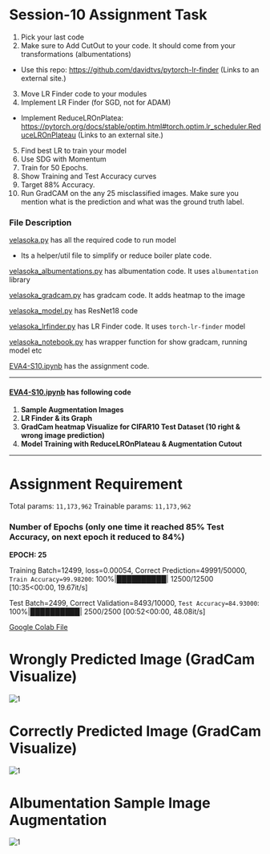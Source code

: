 # Session-10 Assignment Task
1. Pick your last code
2. Make sure  to Add CutOut to your code. It should come from your transformations (albumentations)
 - Use this repo: https://github.com/davidtvs/pytorch-lr-finder (Links to an external site.) 
3. Move LR Finder code to your modules
4. Implement LR Finder (for SGD, not for ADAM)
 - Implement ReduceLROnPlatea: https://pytorch.org/docs/stable/optim.html#torch.optim.lr_scheduler.ReduceLROnPlateau (Links to an external site.)
5. Find best LR to train your model
6. Use SDG with Momentum
7. Train for 50 Epochs. 
8. Show Training and Test Accuracy curves
9. Target 88% Accuracy.
10. Run GradCAM on the any 25 misclassified images. Make sure you mention what is the prediction and what was the ground truth label.


### File Description

[velasoka.py](https://github.com/velasoka-repo/EVA4/blob/master/Session-10/velasoka.py "velasoka.py") has all the required code to run model
- Its a helper/util file to simplify or reduce boiler plate code.

[velasoka_albumentations.py](https://github.com/velasoka-repo/EVA4/blob/master/Session-10/velasoka_albumentations.py "velasoka_albumentations.py") has albumentation code. It uses `albumentation` library

[velasoka_gradcam.py](https://github.com/velasoka-repo/EVA4/blob/master/Session-10/velasoka_gradcam.py "velasoka_gradcam.py") has gradcam code. It adds heatmap to the image

[velasoka_model.py](https://github.com/velasoka-repo/EVA4/blob/master/Session-10/velasoka_model.py "velasoka_model.py") has ResNet18 code

[velasoka_lrfinder.py](https://github.com/velasoka-repo/EVA4/blob/master/Session-10/velasoka_lrfinder.py "velasoka_lrfinder.py") has LR Finder code. It uses `torch-lr-finder` model

[velasoka_notebook.py](https://github.com/velasoka-repo/EVA4/blob/master/Session-10/velasoka_notebook.py "velasoka_notebook.py") has wrapper function for show gradcam, running model etc

[EVA4-S10.ipynb](https://github.com/velasoka-repo/EVA4/blob/master/Session-10/EVA4_S10.ipynb "EVA4-S10.ipynb") has the assignment code.



------------


#### [EVA4-S10.ipynb](https://github.com/velasoka-repo/EVA4/blob/master/Session-10/EVA4_S10.ipynb "EVA4-S10.ipynb")  has following code

1. **Sample Augmentation Images**
2. **LR Finder & its Graph**
3. **GradCam heatmap Visualize for CIFAR10 Test Dataset (10 right & wrong image prediction)**
4. **Model Training with ReduceLROnPlateau & Augmentation Cutout**

------------

# Assignment Requirement

Total params: `11,173,962`
Trainable params: `11,173,962`

### Number of Epochs (only one time it reached 85% Test Accuracy, on next epoch it reduced to 84%)

**EPOCH: 25**

Training Batch=12499, loss=0.00054, Correct Prediction=49991/50000, `Train Accuracy=99.98200`: 100%|██████████| 12500/12500 [10:35<00:00, 19.67it/s]

Test Batch=2499, Correct Validation=8493/10000, `Test Accuracy=84.93000`: 100%|██████████| 2500/2500 [00:52<00:00, 48.08it/s]

[Google Colab File](https://colab.research.google.com/github/velasoka-repo/EVA4/blob/master/Session-10/EVA4_S9.ipynb)

# Wrongly Predicted Image (GradCam Visualize)

![1](https://github.com/velasoka-repo/EVA4/blob/master/Session-10/images/wrong-prediction.png)

# Correctly Predicted Image (GradCam Visualize)

![1](https://github.com/velasoka-repo/EVA4/blob/master/Session-10/images/right-prediction.png)

# Albumentation Sample Image Augmentation 
> 
![1](https://github.com/velasoka-repo/EVA4/blob/master/Session-10/images/augmentation-sample.png)
